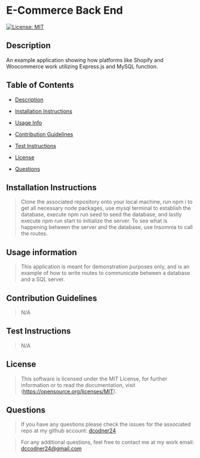 # E-Commerce Back End 
[![License: MIT](https://img.shields.io/badge/License-MIT-yellow.svg)](https://opensource.org/licenses/MIT)
 
## Description  
<a name="descrip"></a>
An example application showing how platforms like Shopify and Woocommerce work utilizing Express.js and MySQL function. 
 
## Table of Contents 
- [Description](#description)

- [Installation Instructions](#instructions) 

- [Usage Info](#usage) 

- [Contribution Guidelines](#contributions) 

- [Test Instructions](#tests) 

- [License](#license) 

- [Questions](#questions) 

 
## Installation Instructions 
<a name="instr"></a> 
 
>Clone the associated repository onto your local machine, run npm i to get all necessary node packages, use mysql terminal to establish the database, execute npm run seed to seed the database, and lastly execute npm run start to initialize the server. To see what is happening between the server and the database, use Insomnia to call the routes. 
 
## Usage information 
<a name="usage"></a>  
 
>This application is meant for demonstration purposes only, and is an example of how to write routes to communicate between a database and  a SQL server. 
 
## Contribution Guidelines 
<a name="contribution"></a>  
 
>N/A 
 
## Test Instructions 
<a name="testing"></a>  
 
>N/A 
 
## License 
<a name="licence"></a>  
>This software is licensed under the MIT License, for further information or to read the documentation, visit (https://opensource.org/licenses/MIT). 
 
## Questions 
<a name="questions"></a> 

>If you have any questions please check the issues for the associated repo at my github account: [dcodner24](https://github.com/dcodner24/E-Commerce-Back-End/issues) 

>For any additional questions, feel free to contact me at my work email: dccodner24@gmail.com

